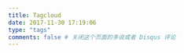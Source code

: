 ```yaml
---
title: Tagcloud
date: 2017-11-30 17:19:06
type: "tags"
comments: false # 关闭这个页面的多说或者 Disqus 评论
---
```

